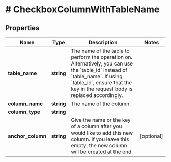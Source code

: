 # # CheckboxColumnWithTableName

## Properties

Name | Type | Description | Notes
------------ | ------------- | ------------- | -------------
**table_name** | **string** | The name of the table to perform the operation on. Alternatively, you can use the &#x60;table_id&#x60; instead of &#x60;table_name&#x60;. If using &#x60;table_id&#x60;, ensure that the key in the request body is replaced accordingly. |
**column_name** | **string** | The name of the column. |
**column_type** | **string** |  |
**anchor_column** | **string** | Give the name or the key of a column after you would like to add this new column. If you leave this empty, the new column will be created at the end. | [optional]

